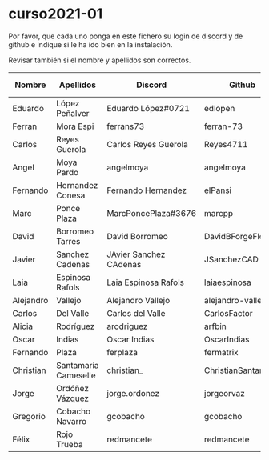 # curso2021-01


Por favor, que cada uno ponga en este fichero su login de discord y de github e indique si le ha ido bien en la instalación.

Revisar también si el nombre y apellidos son correctos.

| Nombre | Apellidos | Discord | Github | Instalación (SI/NO) | Git (SI/NO) |
| -- | -- | -- | -- | -- | -- |
| Eduardo | López Peñalver | Eduardo López#0721 | edlopen | SI | SI |
| Ferran | Mora Espi | ferrans73 | ferran-73 | SI | SI |
| Carlos | Reyes Guerola | Carlos Reyes Guerola | Reyes4711 | SI | SI |
| Angel | Moya Pardo | angelmoya | angelmoya | SI | SI |
| Fernando | Hernandez Conesa | Fernando Hernandez | elPansi | SI | SI |
| Marc | Ponce Plaza | MarcPoncePlaza#3676 | marcpp | SI | SI |
| David | Borromeo Tarres | David Borromeo | DavidBForgeFlow | SI | SI |
| Javier | Sanchez Cadenas |JAvier Sanchez CAdenas | JSanchezCAD | SI | SI
| Laia | Espinosa Rafols | Laia Espinosa Rafols | laiaespinosa | SI | SI |
| Alejandro | Vallejo | Alejandro Vallejo | alejandro-vallejoFL | SI | SI |
| Carlos | Del Valle | Carlos del Valle | CarlosFactor | SI |SI
| Alicia | Rodríguez | arodriguez | arfbin | SI | SI |
| Oscar | Indias | Oscar Indias | OscarIndias | SI |SI |
| Fernando | Plaza | ferplaza | fermatrix | SI | SI |
| Christian | Santamaría Cameselle | christian_ | ChristianSantamaría | SI | SI |
| Jorge | Ordóñez Vázquez | jorge.ordonez | jorgeorvaz | SI | SI |
| Gregorio | Cobacho Navarro | gcobacho | gcobacho | SI | SI |
| Félix | Rojo Trueba |redmancete | redmancete | SI | SI |